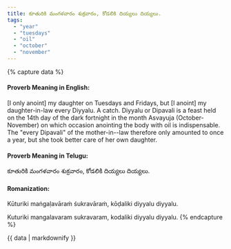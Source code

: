 ```yaml
---
title: కూతురికి మంగళవారం శుక్రవారం, కోడలికి దియ్యలు దియ్యలు.
tags:
  - "year"
  - "tuesdays"
  - "oil"
  - "october"
  - "november"
---
```


{% capture data %}
#### Proverb Meaning in English:
[I only anoint] my daughter on Tuesdays and Fridays, but [I anoint] my daughter-in-law every Diyyalu.
A catch. Diyyalu or Dipavali is a feast held on the 14th day of the dark fortnight in the month Asvayuja (October-November) on which occasion anointing the body with oil is indispensable. The "every Dipavali" of the mother-in--law therefore only amounted to once a year, but she took better care of her own daughter.

#### Proverb Meaning in Telugu:
కూతురికి మంగళవారం శుక్రవారం, కోడలికి దియ్యలు దియ్యలు.

#### Romanization:
Kūturiki maṅgaḷavāraṁ śukravāraṁ, kōḍaliki diyyalu diyyalu.

Kuturiki mangalavaram sukravaram, kodaliki diyyalu diyyalu.
{% endcapture %}

{{ data | markdownify }}

